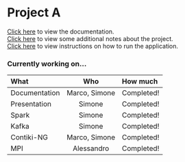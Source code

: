 # Project A

[Click here](documentation.md) to view the documentation.  
[Click here](additional_notes.md) to view some additional notes about the project.  
[Click here](HOWTORUN.md) to view instructions on how to run the application.

### Currently working on...

| What | Who | How much |
|:-|:-:|:-|
| Documentation | Marco, Simone | Completed! |
| Presentation | Simone | Completed! |
| Spark | Simone | Completed! |
| Kafka | Simone | Completed! |
| Contiki-NG | Marco, Simone | Completed! |
| MPI | Alessandro | Completed! |
